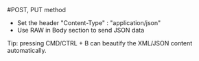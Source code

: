 #POST, PUT method
> 
- Set the header "Content-Type" : "application/json"
- Use RAW in Body section to send JSON data

Tip: pressing CMD/CTRL + B can beautify the XML/JSON content automatically.

